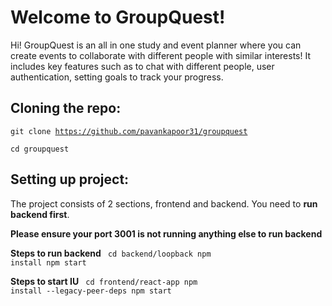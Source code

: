 # Welcome to GroupQuest!

Hi! GroupQuest is an all in one study and event planner where you can create events to collaborate with different people with similar interests!
It includes key features such as to chat with different people, user authentication, setting goals to track your progress. 

## Cloning the repo: 
<code>git clone https://github.com/pavankapoor31/groupquest</code>

<code>cd groupquest </code>

## Setting up project: 
The project consists of 2 sections, frontend and backend.
You need to **run backend first**.

**Please ensure your port 3001 is not running anything else to run backend**

**Steps to run backend**
 <code> cd backend/loopback
 npm install
 npm start </code>
 
**Steps to start IU**
 <code> cd frontend/react-app
 npm install --legacy-peer-deps
 npm start </code>
 
